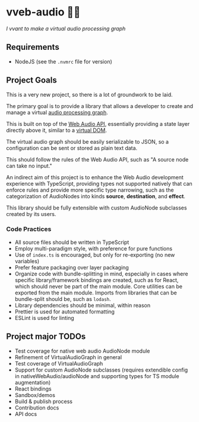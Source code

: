 # vveb-audio 🧛🎶

_I vvant to make a virtual audio processing graph_

## Requirements

- NodeJS (see the `.nvmrc` file for version)

## Project Goals

This is a very new project, so there is a lot of groundwork to be laid.

The primary goal is to provide a library that allows a developer to
create and manage a virtual [audio processing graph](https://developer.mozilla.org/en-US/docs/Web/API/Web_Audio_API/Basic_concepts_behind_Web_Audio_API#audio_graphs).

This is built on top of the [Web Audio API](https://developer.mozilla.org/en-US/docs/Web/API/Web_Audio_API), essentially providing a state layer directly above it, similar to a [virtual DOM](https://en.wikipedia.org/wiki/Virtual_DOM).

The virtual audio graph should be easily serializable to JSON, so a configuration can be sent or stored as plain text data.

This should follow the rules of the Web Audio API, such as "A source node can take no input."

An indirect aim of this project is to enhance the Web Audio development experience with TypeScript, providing types not supported natively that can enforce rules and provide more specific type narrowing, such as the categorization of AudioNodes into kinds **source**, **destination**, and **effect**.

This library should be fully extensible with custom AudioNode subclasses created by its users.

### Code Practices

- All source files should be written in TypeScript
- Employ multi-paradigm style, with preference for pure functions
- Use of `index.ts` is encouraged, but only for re-exporting (no new variables)
- Prefer feature packaging over layer packaging
- Organize code with bundle-splitting in mind, especially in cases where specific library/framework bindings are created, such as for React, which should never be part of the main module. Core utilities can be exported from the main module. Imports from libraries that can be bundle-split should be, such as `lodash`.
- Library dependencies should be minimal, within reason
- Prettier is used for automated formatting
- ESLint is used for linting

## Project major TODOs

- Test coverage for native web audio AudioNode module
- Refinement of VirtualAudioGraph in general
- Test coverage of VirtualAudioGraph
- Support for custom AudioNode subclasses (requires extendible config in nativeWebAudio/audioNode and supporting types for TS module augmentation)
- React bindings
- Sandbox/demos
- Build & publish process
- Contribution docs
- API docs
